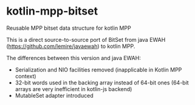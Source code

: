 # kotlin-mpp-bitset

Reusable MPP bitset data structure for kotlin MPP

This is a direct source-to-source port of BitSet from java EWAH (https://github.com/lemire/javaewah) to kotlin MPP.

The differences between this version and java EWAH:

- Serialization and NIO facilities removed (inapplicable in Kotlin MPP context)
- 32-bit words used in the backing array instead of 64-bit ones (64-bit arrays are very inefficient in kotlin-js backend)
- MutableSet adapter introduced
